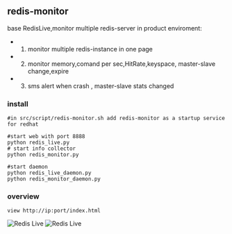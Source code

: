 redis-monitor
---------

base RedisLive,monitor multiple redis-server in product enviroment:
* 1. monitor multiple redis-instance in one page
* 2. monitor memory,comand per sec,HitRate,keyspace, master-slave change,expire
* 3. sms alert when crash , master-slave stats changed

### install
    #in src/script/redis-monitor.sh add redis-monitor as a startup service for redhat

	#start web with port 8888
	python redis_live.py 
	# start info collector
    python redis_monitor.py 

    #start daemon
    python redis_live_daemon.py
    python redis_monitor_daemon.py
  
### overview
	view http://ip:port/index.html

![Redis Live](https://raw.github.com/LittlePeng/redis-monitor/master/design/redis-live.png)
![Redis Live](https://raw.github.com/LittlePeng/redis-monitor/master/design/overview.png)

